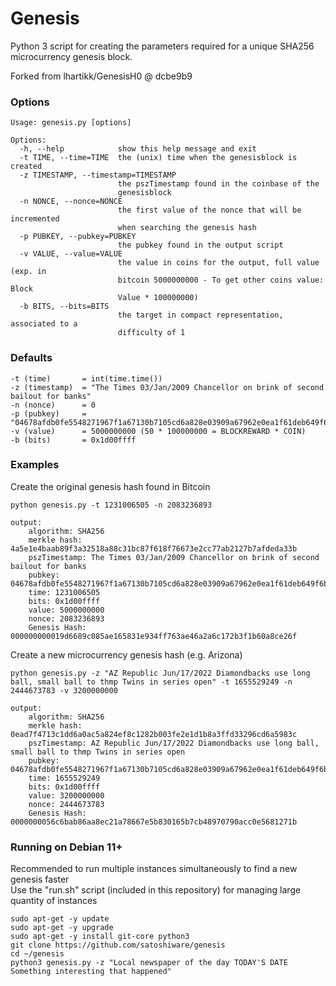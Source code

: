 # Genesis
Python 3 script for creating the parameters required for a unique SHA256 microcurrency genesis block.

Forked from lhartikk/GenesisH0 @ dcbe9b9

### Options
    Usage: genesis.py [options]
    
    Options:
      -h, --help            show this help message and exit
      -t TIME, --time=TIME  the (unix) time when the genesisblock is created
      -z TIMESTAMP, --timestamp=TIMESTAMP
                            the pszTimestamp found in the coinbase of the
                            genesisblock
      -n NONCE, --nonce=NONCE
                            the first value of the nonce that will be incremented
                            when searching the genesis hash
      -p PUBKEY, --pubkey=PUBKEY
                            the pubkey found in the output script
      -v VALUE, --value=VALUE
                            the value in coins for the output, full value (exp. in
                            bitcoin 5000000000 - To get other coins value: Block
                            Value * 100000000)
      -b BITS, --bits=BITS
                            the target in compact representation, associated to a
                            difficulty of 1


### Defaults
    -t (time)       = int(time.time())
    -z (timestamp)  = "The Times 03/Jan/2009 Chancellor on brink of second bailout for banks"
    -n (nonce)      = 0
    -p (pubkey)     = "04678afdb0fe5548271967f1a67130b7105cd6a828e03909a67962e0ea1f61deb649f6bc3f4cef38c4f35504e51ec112de5c384df7ba0b8d578a4c702b6bf11d5f"
    -v (value)      = 5000000000 (50 * 100000000 = BLOCKREWARD * COIN)
    -b (bits)       = 0x1d00ffff


### Examples
Create the original genesis hash found in Bitcoin
    
    python genesis.py -t 1231006505 -n 2083236893
    
    output: 
        algorithm: SHA256
        merkle hash: 4a5e1e4baab89f3a32518a88c31bc87f618f76673e2cc77ab2127b7afdeda33b
        pszTimestamp: The Times 03/Jan/2009 Chancellor on brink of second bailout for banks
        pubkey: 04678afdb0fe5548271967f1a67130b7105cd6a828e03909a67962e0ea1f61deb649f6bc3f4cef38c4f35504e51ec112de5c384df7ba0b8d578a4c702b6bf11d5f
        time: 1231006505
        bits: 0x1d00ffff
        value: 5000000000
        nonce: 2083236893
        Genesis Hash: 000000000019d6689c085ae165831e934ff763ae46a2a6c172b3f1b60a8ce26f

Create a new microcurrency genesis hash (e.g. Arizona)
    
    python genesis.py -z "AZ Republic Jun/17/2022 Diamondbacks use long ball, small ball to thmp Twins in series open" -t 1655529249 -n 2444673783 -v 3200000000
    
    output:
        algorithm: SHA256
        merkle hash: 0ead7f4713c1dd6a0ac5a824ef8c1282b003fe2e1d1b8a3ffd33296cd6a5983c
        pszTimestamp: AZ Republic Jun/17/2022 Diamondbacks use long ball, small ball to thmp Twins in series open
        pubkey: 04678afdb0fe5548271967f1a67130b7105cd6a828e03909a67962e0ea1f61deb649f6bc3f4cef38c4f35504e51ec112de5c384df7ba0b8d578a4c702b6bf11d5f
        time: 1655529249
        bits: 0x1d00ffff
        value: 3200000000
        nonce: 2444673783
        Genesis Hash: 0000000056c6bab86aa8ec21a78667e5b830165b7cb48970790acc0e5681271b


### Running on Debian 11+
Recommended to run multiple instances simultaneously to find a new genesis faster<br>
Use the "run.sh" script (included in this repository) for managing large quantity of instances
    
    sudo apt-get -y update
    sudo apt-get -y upgrade
    sudo apt-get -y install git-core python3
    git clone https://github.com/satoshiware/genesis
    cd ~/genesis
    python3 genesis.py -z "Local newspaper of the day TODAY'S DATE Something interesting that happened"
